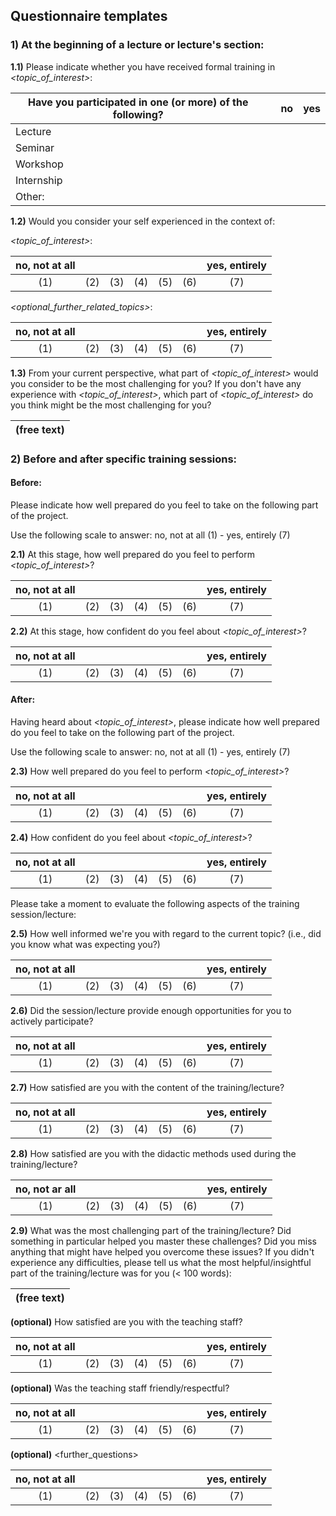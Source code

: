 ## Questionnaire templates

### 1) At the beginning of a lecture or lecture's section:

**1.1)** Please indicate whether you have received formal training in
*<topic_of_interest>*:

| Have you participated in one (or more) of the following?|   |no |yes| 
|---------------------------------------------------------|---|---|---|
| Lecture                                                 |   |   |   |
| Seminar                                                 |   |   |   |
| Workshop                                                |   |   |   |
| Internship                                              |   |   |   |
| Other:                                                  |   |   |   |

**1.2)** Would you consider your self experienced in the context of:

*<topic_of_interest>*:

| **no, not at all** |     |     |     |     |     | **yes, entirely** |
|:------------------:|-----|-----|-----|-----|-----|:-----------------:|
| (1)                | (2) | (3) | (4) | (5) | (6) | (7)               |

*<optional_further_related_topics>*:

| **no, not at all** |     |     |     |     |     | **yes, entirely** |
|:------------------:|-----|-----|-----|-----|-----|:-----------------:|
| (1)                | (2) | (3) | (4) | (5) | (6) | (7)               |


**1.3)** From your current perspective, what part of *<topic_of_interest>*
would you consider to be the most challenging for you? If you don't have any
experience with *<topic_of_interest>*, which part of *<topic_of_interest>* 
do you think might be the most challenging for you?

| **(free text)** |
|:---------------:|

### 2) Before and after specific training sessions:

#### Before:

Please indicate how well prepared do you feel to take on the following part of
the project.

Use the following scale to answer: no, not at all (1) - yes, entirely (7)

**2.1)** At this stage, how well prepared do you feel to perform
*<topic_of_interest>*?

| **no, not at all** |     |     |     |     |     | **yes, entirely** |
|:------------------:|-----|-----|-----|-----|-----|:-----------------:|
| (1)                | (2) | (3) | (4) | (5) | (6) | (7)               |

**2.2)** At this stage, how confident do you feel about *<topic_of_interest>*?

| **no, not at all** |     |     |     |     |     | **yes, entirely** |
|:------------------:|-----|-----|-----|-----|-----|:-----------------:|
| (1)                | (2) | (3) | (4) | (5) | (6) | (7)               |  


#### After:

Having heard about *<topic_of_interest>*, please indicate how well prepared do 
you feel to take on the following part of the project.

Use the following scale to answer: no, not at all (1) - yes, entirely (7)

**2.3)** How well prepared do you feel to perform *<topic_of_interest>*?

| **no, not at all** |     |     |     |     |     | **yes, entirely** |
|:------------------:|-----|-----|-----|-----|-----|:-----------------:|
| (1)                | (2) | (3) | (4) | (5) | (6) | (7)               |

**2.4)** How confident do you feel about *<topic_of_interest>*?

| **no, not at all** |     |     |     |     |     | **yes, entirely** |
|:------------------:|-----|-----|-----|-----|-----|:-----------------:|
| (1)                | (2) | (3) | (4) | (5) | (6) | (7)               |
    
Please take a moment to evaluate the following aspects of the
training session/lecture:

**2.5)** How well informed we're you with regard to the current topic? (i.e.,
did you know what was expecting you?)

| **no, not at all** |     |     |     |     |     | **yes, entirely** |
|:------------------:|-----|-----|-----|-----|-----|:-----------------:|
| (1)                | (2) | (3) | (4) | (5) | (6) | (7)               |

**2.6)** Did the session/lecture provide enough opportunities for you to
actively participate?

| **no, not at all** |     |     |     |     |     | **yes, entirely** |
|:------------------:|-----|-----|-----|-----|-----|:-----------------:|
| (1)                | (2) | (3) | (4) | (5) | (6) | (7)               |

**2.7)** How satisfied are you with the content of the training/lecture?

| **no, not at all** |     |     |     |     |     | **yes, entirely** |
|:------------------:|-----|-----|-----|-----|-----|:-----------------:|
| (1)                | (2) | (3) | (4) | (5) | (6) | (7)               |

**2.8)** How satisfied are you with the didactic methods used during
the training/lecture?

| **no, not ar all** |     |     |     |     |     | **yes, entirely** |
|:------------------:|-----|-----|-----|-----|-----|:-----------------:|
| (1)                | (2) | (3) | (4) | (5) | (6) | (7)               |

**2.9)** What was the most challenging part of the training/lecture?
Did something in particular helped you master these challenges? Did you
miss anything that might have helped you overcome these issues? If you
didn't experience any difficulties, please tell us what the most 
helpful/insightful part of the training/lecture was for you (< 100 words):

| **(free text)** |
|:---------------:|

**(optional)** How satisfied are you with the teaching staff?

| **no, not at all** |     |     |     |     |     | **yes, entirely** |
|:------------------:|-----|-----|-----|-----|-----|:-----------------:|
| (1)                | (2) | (3) | (4) | (5) | (6) | (7)               |

**(optional)** Was the teaching staff friendly/respectful?

| **no, not at all** |     |     |     |     |     | **yes, entirely** |
|:------------------:|-----|-----|-----|-----|-----|:-----------------:|
| (1)                | (2) | (3) | (4) | (5) | (6) | (7)               |

**(optional)** <further_questions>

| **no, not at all** |     |     |     |     |     | **yes, entirely** |
|:------------------:|-----|-----|-----|-----|-----|:-----------------:|
| (1)                | (2) | (3) | (4) | (5) | (6) | (7)               |
